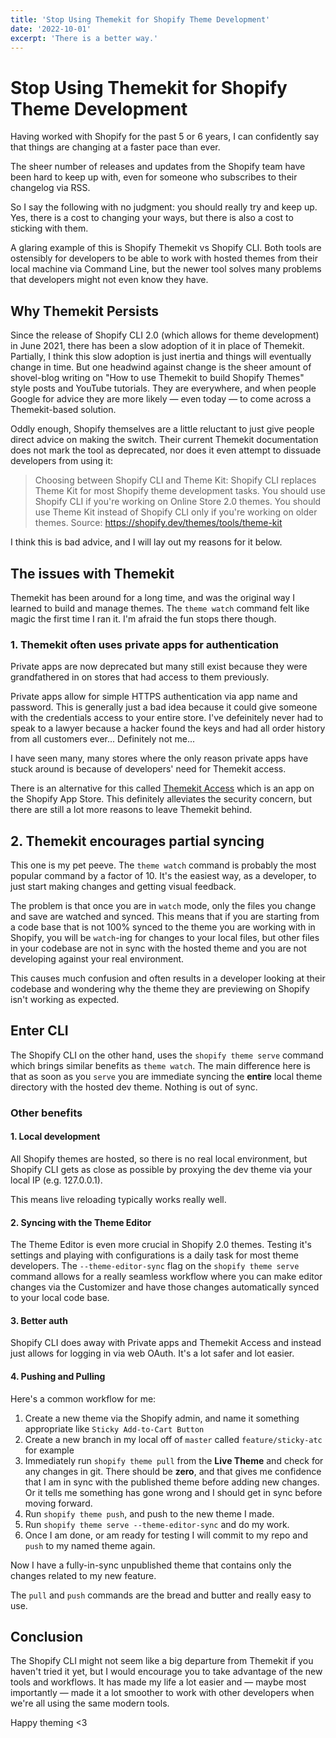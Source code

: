 ```yaml
---
title: 'Stop Using Themekit for Shopify Theme Development'
date: '2022-10-01'
excerpt: 'There is a better way.'
---
```


# Stop Using Themekit for Shopify Theme Development

Having worked with Shopify for the past 5 or 6 years, I can confidently say that things are changing at a faster pace than ever.

The sheer number of releases and updates from the Shopify team have been hard to keep up with, even for someone who subscribes to their changelog via RSS.

So I say the following with no judgment: you should really try and keep up. Yes, there is a cost to changing your ways, but there is also a cost to sticking with them. 

A glaring example of this is Shopify Themekit vs Shopify CLI. Both tools are ostensibly for developers to be able to work with hosted themes from their local machine via Command Line, but the newer tool solves many problems that developers might not even know they have.

## Why Themekit Persists

Since the release of Shopify CLI 2.0 (which allows for theme development) in June 2021, there has been a slow adoption of it in place of Themekit. Partially, I think this slow adoption is just inertia and things will eventually change in time. But one headwind against change is the sheer amount of shovel-blog writing on "How to use Themekit to build Shopify Themes" style posts and YouTube tutorials. They are everywhere, and when people Google for advice they are more likely — even today — to come across a Themekit-based solution.

Oddly enough, Shopify themselves are a little reluctant to just give people direct advice on making the switch. Their current Themekit documentation does not mark the tool as deprecated, nor does it even attempt to dissuade developers from using it:

> Choosing between Shopify CLI and Theme Kit: Shopify CLI replaces Theme Kit for most Shopify theme development tasks. You should use Shopify CLI if you're working on Online Store 2.0 themes. You should use Theme Kit instead of Shopify CLI only if you're working on older themes.
Source: https://shopify.dev/themes/tools/theme-kit

I think this is bad advice, and I will lay out my reasons for it below.

## The issues with Themekit

Themekit has been around for a long time, and was the original way I learned to build and manage themes. The `theme watch` command felt like magic the first time I ran it. I'm afraid the fun stops there though.

### 1. Themekit often uses private apps for authentication

Private apps are now deprecated but many still exist because they were grandfathered in on stores that had access to them previously.

Private apps allow for simple HTTPS authentication via app name and password. This is generally just a bad idea because it could give someone with the credentials access to your entire store. I've defeinitely never had to speak to a lawyer because a hacker found the keys and had all order history from all customers ever... Definitely not me...

I have seen many, many stores where the only reason private apps have stuck around is because of developers' need for Themekit access.

There is an alternative for this called [Themekit Access](https://apps.shopify.com/theme-kit-access) which is an app on the Shopify App Store. This definitely alleviates the security concern, but there are still a lot more reasons to leave Themekit behind.

## 2. Themekit encourages partial syncing

This one is my pet peeve. The `theme watch` command is probably the most popular command by a factor of 10. It's the easiest way, as a developer, to just start making changes and getting visual feedback. 

The problem is that once you are in `watch` mode, only the files you change and save are watched and synced. This means that if you are starting from a code base that is not 100% synced to the theme you are working with in Shopify, you will be `watch`-ing  for changes to your local files, but other files in your codebase are not in sync with the hosted theme and you are not developing against your real environment.

This causes much confusion and often results in a developer looking at their codebase and wondering why the theme they are previewing on Shopify isn't working as expected.

## Enter CLI

The Shopify CLI on the other hand, uses the `shopify theme serve` command which brings similar benefits as `theme watch`. The main difference here is that as soon as you `serve` you are immediate syncing the **entire** local theme directory with the hosted dev theme. Nothing is out of sync.

### Other benefits

#### 1. Local development

All Shopify themes are hosted, so there is no real local environment, but Shopify CLI gets as close as possible by proxying the dev theme via your local IP (e.g. 127.0.0.1).

This means live reloading typically works really well.

#### 2. Syncing with the Theme Editor

The Theme Editor is even more crucial in Shopify 2.0 themes. Testing it's settings and playing with configurations is a daily task for most theme developers. The `--theme-editor-sync` flag on the `shopify theme serve` command allows for a really seamless workflow where you can make editor changes via the Customizer and have those changes automatically synced to your local code base.

#### 3. Better auth

Shopify CLI does away with Private apps and Themekit Access and instead just allows for logging in via web OAuth. It's a lot safer and lot easier.

#### 4. Pushing and Pulling

Here's a common workflow for me:

1. Create a new theme via the Shopify admin, and name it something appropriate like `Sticky Add-to-Cart Button`
2. Create a new branch in my local off of `master` called `feature/sticky-atc` for example
3. Immediately run `shopify theme pull` from the **Live Theme** and check for any changes in git. There should be **zero**, and that gives me confidence that I am in sync with the published theme before adding new changes. Or it tells me something has gone wrong and I should get in sync before moving forward.
4. Run `shopify theme push`, and push to the new theme I made.
5. Run `shopify theme serve --theme-editor-sync` and do my work.
6. Once I am done, or am ready for testing I will commit to my repo and `push` to my named theme again.

Now I have a fully-in-sync unpublished theme that contains only the changes related to my new feature. 

The `pull` and `push` commands are the bread and butter and really easy to use.

## Conclusion

The Shopify CLI might not seem like a big departure from Themekit if you haven't tried it yet, but I would encourage you to take advantage of the new tools and workflows. It has made my life a lot easier and — maybe most importantly — made it a lot smoother to work with other developers when we're all using the same modern tools.

Happy theming <3 
